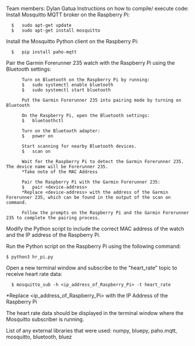 Team members: Dylan Gatua
Instructions on how to compile/ execute code:
  Install Mosquitto MQTT broker on the Raspberry Pi:
      
      $   sudo apt-get update
      $   sudo apt-get install mosquitto

  Install the Mosquitto Python client on the Raspberry Pi:
  
      $   pip install paho-mqtt

  Pair the Garmin Forerunner 235 watch with the Raspberry Pi using the Bluetooth settings:
          
          Turn on Bluetooth on the Raspberry Pi by running:  
          $   sudo systemctl enable bluetooth
          $   sudo systemctl start bluetooth

          Put the Garmin Forerunner 235 into pairing mode by turning on Bluetooth

          On the Raspberry Pi, open the Bluetooth settings:
          $   bluetoothctl

          Turn on the Bluetooth adapter:
          $   power on

          Start scanning for nearby Bluetooth devices.
          $   scan on

          Wait for the Raspberry Pi to detect the Garmin Forerunner 235. The device name will be Forerunner 235.
          *Take note of the MAC Address

          Pair the Raspberry Pi with the Garmin Forerunner 235:
          $   pair <device-address> 
          *Replace <device-address> with the address of the Garmin Forerunner 235, which can be found in the output of the scan on command.

          Follow the prompts on the Raspberry Pi and the Garmin Forerunner 235 to complete the pairing process.

  Modify the Python script to include the correct MAC address of the watch and the IP address of the Raspberry Pi.

  Run the Python script on the Raspberry Pi using the following command:
  
    $ python3 hr_pi.py

  Open a new terminal window and subscribe to the "heart_rate" topic to receive heart rate data:
      
      $ mosquitto_sub -h <ip_address_of_Raspberry_Pi> -t heart_rate
  *Replace <ip_address_of_Raspberry_Pi> with the IP Address of the Raspberry Pi

  The heart rate data should be displayed in the terminal window where the Mosquitto subscriber is running.
  
List of any external libraries that were used:
numpy, bluepy, paho.mqtt, mosquitto, bluetooth, bluez
